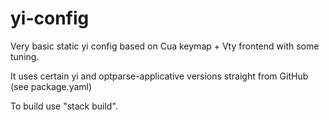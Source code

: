 # yi-config
Very basic static yi config based on Cua keymap + Vty frontend with some tuning.

It uses certain yi and optparse-applicative versions straight from GitHub (see package.yaml)

To build use "stack build". 
